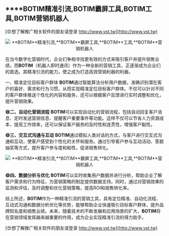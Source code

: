 ## ****BOTIM**精准引流,**BOTIM**霸屏工具,**BOTIM**工具,**BOTIM**营销机器人**

[😍想了解推广相关软件的朋友请登录 http://www.vst.tw](http://www.vst.tw)

 <center><img src="https://vst.tw/MP4/tuiguang/png/7.png" alt="**BOTIM**精准引流,**BOTIM**霸屏工具,**BOTIM**工具,**BOTIM**营销机器人"></center>

在当今数字化营销时代，企业们争相寻找更有效的方式来吸引客户并提升销售业绩。而**BOTIM**（机器人即时通讯）作为一种全新的营销工具，正逐渐成为企业们的首选。其精准引流的能力，使之成为打造高效营销利器的利器。

一、精准定位目标客户群体
**BOTIM**通过智能算法分析用户数据，准确识别潜在客户的喜好、需求和行为习惯，从而实现精准定位目标客户群体。不仅可以针对不同的客户群体推送个性化的内容和服务，还可以根据客户反馈进行实时调整和优化，提升营销效果。

**😄二、自动化营销流程**
**BOTIM**可以实现自动化的营销流程，包括自动回复客户消息、定时发送营销信息、提醒客户重要事件等功能。这样不仅可以节省人力资源成本，提高工作效率，还可以保证客户服务的及时性和连贯性，增强客户黏性。

**😄三、交互式沟通与互动**
**BOTIM**通过模拟人类对话的方式，与客户进行交互式沟通和互动，使客户感受到个性化的关怀和服务。通过引导客户参与互动活动、答题抽奖等方式，提升客户参与度和粘性，促进销售转化。

 <center><img src="https://vst.tw/MP4/tuiguang/png/6.png" alt="**BOTIM**精准引流,**BOTIM**霸屏工具,**BOTIM**工具,**BOTIM**营销机器人"></center>

**😄四、数据分析与优化**
**BOTIM**可以实时收集用户数据并进行分析，帮助企业了解客户需求和行为特征，为营销策略的制定提供数据支持。同时，通过对营销效果的监测和评估，及时调整和优化营销策略，提高ROI和销售转化率。

综上所述，**BOTIM**作为一种精准引流的营销工具，具有定位精准、自动化流程、互动式沟通和数据分析优化等优势，能够帮助企业快速吸引目标客户群体，提升品牌知名度和销售业绩。未来，随着技术的不断发展和应用场景的扩大，**BOTIM**将在营销领域发挥越来越重要的作用，成为企业实现精准引流的得力助手。

[😍想了解推广相关软件的朋友请登录 http://www.vst.tw](http://www.vst.tw)



